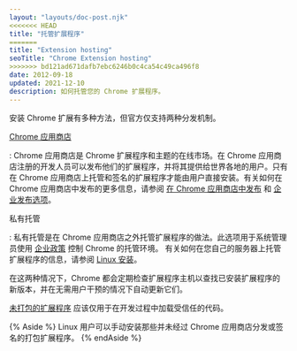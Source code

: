 ```yaml
---
layout: "layouts/doc-post.njk"
<<<<<<< HEAD
title: "托管扩展程序"
=======
title: "Extension hosting"
seoTitle: "Chrome Extension hosting"
>>>>>>> bd121ad671dafb7ebc6246b0c4ca54c49ca496f8
date: 2012-09-18
updated: 2021-12-10
description: 如何托管您的 Chrome 扩展程序。
---
```


<!--
Reframe this to focus explicitly on hosting.

2 options:

- CWS
- Self-hosting

CWS is by far the most common

note that during development you can also load unpacked.
-->

安装 Chrome 扩展有多种方法，但官方仅支持两种分发机制。

[Chrome 应用商店][cws-about]

: Chrome 应用商店是 Chrome 扩展程序和主题的在线市场。在 Chrome 应用商店注册的开发人员可以发布他们的扩展程序，并将其提供给世界各地的用户。只有在 Chrome 应用商店上托管和签名的扩展程序才能由用户直接安装。有关如何在 Chrome 应用商店中发布的更多信息，请参阅 [在 Chrome 应用商店中发布][cws-publish] 和 [企业发布选项][cws-enterprise]。

私有托管

: 私有托管是在 Chrome 应用商店之外托管扩展程序的做法。此选项用于系统管理员使用 [企业政策][external-enterprise-policy] 控制 Chrome 的托管环境。 有关如何在您自己的服务器上托管扩展程序的信息，请参阅 [Linux 安装][doc-linux-hosting]。

在这两种情况下，Chrome 都会定期检查扩展程序主机以查找已安装扩展程序的新版本，并在无需用户干预的情况下自动更新它们。

[未打包的扩展程序][doc-load-unpacked] 应该仅用于在开发过程中加载受信任的代码。

{% Aside %}
Linux 用户可以手动安装那些并未经过 Chrome 应用商店分发或签名的打包扩展程序。
{% endAside %}

[cws-about]: /docs/webstore/about_webstore
[cws-enterprise]: /docs/webstore/cws-enterprise
[cws-publish]: /docs/webstore/publish
[doc-linux-hosting]: /docs/extensions/mv3/linux_hosting
[doc-load-unpacked]: /docs/extensions/mv3/getstarted#unpacked
[external-enterprise-policy]: https://chromeenterprise.google/policies/
